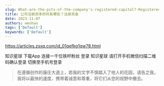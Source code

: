 ```yaml
---
slug: What-are-the-pits-of-the-company's-registered-capital?-Registered-capital
title: 公司注册资本的坑有哪些？注册资金
date: 2023-11-07
authors: wenhao
tags: ['Default']
keywords: ['Default']
---
```

https://articles.zsxq.com/id_01qefkg1qw78.html 

知识星球 
下载App 
连接一千位铁杆粉丝 
登录 
知识星球 
请打开手机微信扫描二维码确认登录 
切换至手机号登录 



 > 在遵循创作的康庄大道上，若我的文字不慎踏入了他人的花园，请告之我，我将以最快的速度，携带着诚意和尊重，将它们从您的视野中撤去。
